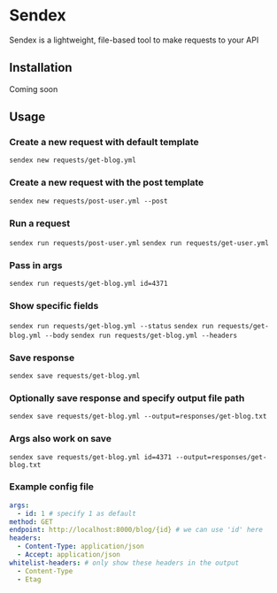 # Sendex

Sendex is a lightweight, file-based tool to make requests to your API

## Installation

Coming soon

## Usage

### Create a new request with default template

`sendex new requests/get-blog.yml`

### Create a new request with the post template

`sendex new requests/post-user.yml --post`

### Run a request

`sendex run requests/post-user.yml`
`sendex run requests/get-user.yml`

### Pass in args

`sendex run requests/get-blog.yml id=4371`

### Show specific fields

`sendex run requests/get-blog.yml --status`
`sendex run requests/get-blog.yml --body`
`sendex run requests/get-blog.yml --headers`

### Save response

`sendex save requests/get-blog.yml`

### Optionally save response and specify output file path

`sendex save requests/get-blog.yml --output=responses/get-blog.txt`

### Args also work on save

`sendex save requests/get-blog.yml id=4371 --output=responses/get-blog.txt`

### Example config file

```yaml
args:
  - id: 1 # specify 1 as default
method: GET
endpoint: http://localhost:8000/blog/{id} # we can use 'id' here
headers:
  - Content-Type: application/json
  - Accept: application/json
whitelist-headers: # only show these headers in the output
  - Content-Type
  - Etag
```

